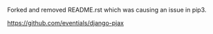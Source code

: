 Forked and removed README.rst which was causing an issue in pip3.

https://github.com/eventials/django-pjax
